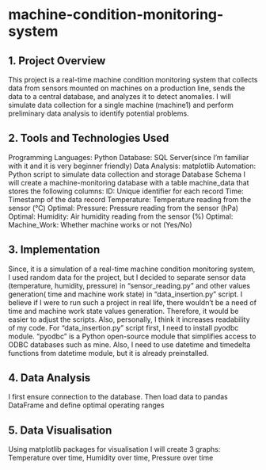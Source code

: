 # machine-condition-monitoring-system 
## 1. Project Overview
This project is a real-time machine condition monitoring system that collects data from sensors mounted on machines on a production line, sends the data to a central database, and analyzes it to detect anomalies. I will simulate data collection for a single machine (machine1) and perform preliminary data analysis to identify potential problems.


## 2. Tools and Technologies Used
Programming Languages: Python
Database: SQL Server(since I’m familiar with it and it is very beginner friendly)
Data Analysis: matplotlib
Automation: Python script to simulate data collection and storage
Database Schema
I will create a machine-monitoring database with a table machine_data that stores the following columns:
ID: Unique identifier for each record
Time: Timestamp of the data record
Temperature: Temperature reading from the sensor (°C) Optimal: 
Pressure: Pressure reading from the sensor (hPa) Optimal:
Humidity: Air humidity reading from the sensor (%) Optimal:
Machine_Work: Whether machine works or not (Yes/No)

## 3. Implementation
Since, it is a simulation of a real-time machine condition monitoring system, I used random data for the project, but I decided to separate sensor data (temperature, humidity, pressure) in “sensor_reading.py” and other values generation( time and machine work state) in “data_insertion.py” script. I believe if I were to run such a project in real life, there wouldn’t be a need of time and machine work state values generation. Therefore, it would be easier to adjust the scripts. Also, personally, I think it increases readability of my code.
For “data_insertion.py” script first, I need to install pyodbc module. “pyodbc” is a Python open-source module that simplifies access to ODBC databases such as mine. Also, I need to use datetime and timedelta functions from datetime module, but it is already preinstalled. 

## 4. Data Analysis
I first ensure connection to the database. Then load data to pandas DataFrame and define optimal operating ranges

## 5. Data Visualisation
Using matplotlib packages for visualisation I will create 3 graphs: Temperature over time, Humidity over time, Pressure over time
